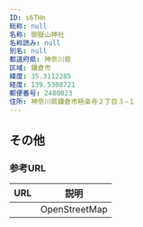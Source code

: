 ```yaml
---
ID: s6THn
総称: null
名称: 御嶽山神社
名称読み: null
別名: null
都道府県: 神奈川県
区域: 鎌倉市
緯度: 35.3112285
経度: 139.5308721
郵便番号: 2480023
住所: 神奈川県鎌倉市極楽寺２丁目３−１
---
```


## その他

### 参考URL

| URL | 説明          |
| --- | ------------- |
|     | OpenStreetMap |
